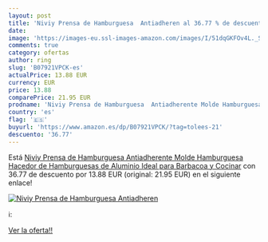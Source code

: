 ```yaml
---
layout: post
title: 'Niviy Prensa de Hamburguesa  Antiadheren al 36.77 % de descuento'
date: 
image: 'https://images-eu.ssl-images-amazon.com/images/I/51dqGKFOv4L._SL200_.jpg'
comments: true
category: ofertas
author: ring
slug: 'B07921VPCK-es'
actualPrice: 13.88 EUR
currency: EUR
price: 13.88
comparePrice: 21.95 EUR
prodname: 'Niviy Prensa de Hamburguesa  Antiadherente Molde Hamburguesa Hacedor de Hamburguesas de Aluminio  Ideal para Barbacoa y Cocinar'
country: 'es'
flag: '🇪🇸'
buyurl: 'https://www.amazon.es/dp/B07921VPCK/?tag=tolees-21'
descuento: '36.77'
---
```


Está [Niviy Prensa de Hamburguesa  Antiadherente Molde Hamburguesa Hacedor de Hamburguesas de Aluminio  Ideal para Barbacoa y Cocinar](https://www.amazon.es/dp/B07921VPCK/?tag=tolees-21) con 36.77 de descuento por 13.88 EUR (original: 21.95 EUR) en el siguiente enlace!

[![Niviy Prensa de Hamburguesa  Antiadheren](https://images-eu.ssl-images-amazon.com/images/I/51dqGKFOv4L._SL200_.jpg)](https://www.amazon.es/dp/B07921VPCK/?tag=tolees-21)

ℹ️:


[Ver la oferta!!](https://www.amazon.es/dp/B07921VPCK/?tag=tolees-21)

